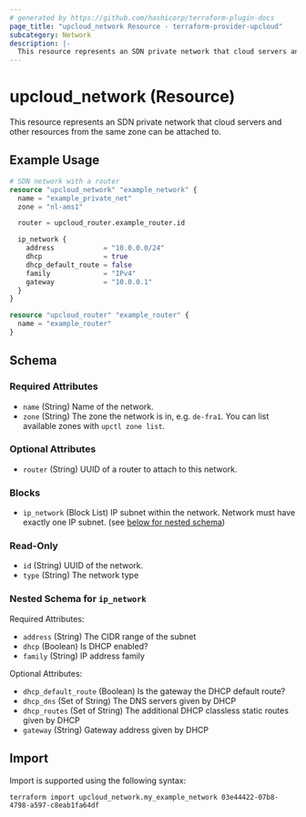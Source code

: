 ```yaml
---
# generated by https://github.com/hashicorp/terraform-plugin-docs
page_title: "upcloud_network Resource - terraform-provider-upcloud"
subcategory: Network
description: |-
  This resource represents an SDN private network that cloud servers and other resources from the same zone can be attached to.
---
```


# upcloud_network (Resource)

This resource represents an SDN private network that cloud servers and other resources from the same zone can be attached to.

## Example Usage

```terraform
# SDN network with a router
resource "upcloud_network" "example_network" {
  name = "example_private_net"
  zone = "nl-ams1"

  router = upcloud_router.example_router.id

  ip_network {
    address            = "10.0.0.0/24"
    dhcp               = true
    dhcp_default_route = false
    family             = "IPv4"
    gateway            = "10.0.0.1"
  }
}

resource "upcloud_router" "example_router" {
  name = "example_router"
}
```

<!-- schema generated by tfplugindocs -->
## Schema

### Required Attributes

- `name` (String) Name of the network.
- `zone` (String) The zone the network is in, e.g. `de-fra1`. You can list available zones with `upctl zone list`.

### Optional Attributes

- `router` (String) UUID of a router to attach to this network.

### Blocks

- `ip_network` (Block List) IP subnet within the network. Network must have exactly one IP subnet. (see [below for nested schema](#nestedblock--ip_network))

### Read-Only

- `id` (String) UUID of the network.
- `type` (String) The network type

<a id="nestedblock--ip_network"></a>
### Nested Schema for `ip_network`

Required Attributes:

- `address` (String) The CIDR range of the subnet
- `dhcp` (Boolean) Is DHCP enabled?
- `family` (String) IP address family

Optional Attributes:

- `dhcp_default_route` (Boolean) Is the gateway the DHCP default route?
- `dhcp_dns` (Set of String) The DNS servers given by DHCP
- `dhcp_routes` (Set of String) The additional DHCP classless static routes given by DHCP
- `gateway` (String) Gateway address given by DHCP

## Import

Import is supported using the following syntax:

```shell
terraform import upcloud_network.my_example_network 03e44422-07b8-4798-a597-c8eab1fa64df
```
